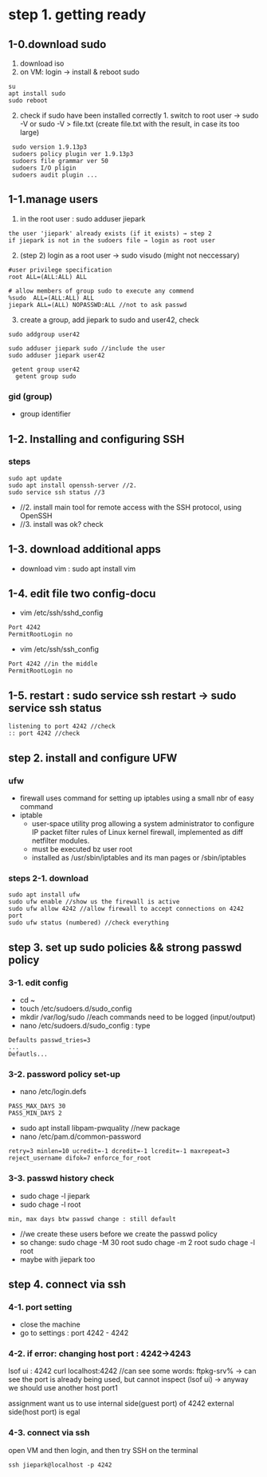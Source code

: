 # step 1. getting ready
## 1-0.download sudo
1. download iso
2. on VM:  login → install & reboot sudo
```	
su
apt install sudo
sudo reboot
```
2. check if sudo have been installed correctly
		1. switch to root user → sudo -V or sudo -V > file.txt (create file.txt with the result, in case its too large)
```
 sudo version 1.9.13p3
 sudoers policy plugin ver 1.9.13p3
 sudoers file grammar ver 50
 sudoers I/O pligin
 sudoers audit plugin ...
 ```

## 1-1.manage users
1. in the root user : sudo adduser jiepark
```
the user 'jiepark' already exists (if it exists) → step 2
if jiepark is not in the sudoers file → login as root user
```
2. (step 2) login as a root user →  sudo visudo (might not neccessary)
```
#user privilege specification
root ALL=(ALL:ALL) ALL

# allow members of group sudo to execute any commend
%sudo  ALL=(ALL:ALL) ALL
jiepark ALL=(ALL) NOPASSWD:ALL //not to ask passwd
```
3. create a group, add jiepark to sudo and user42, check
```
sudo addgroup user42 

sudo adduser jiepark sudo //include the user 
sudo adduser jiepark user42 

 getent group user42
  getent group sudo
```
### gid (group)
- group identifier

## 1-2. Installing and configuring SSH
### steps

```
sudo apt update
sudo apt install openssh-server //2.
sudo service ssh status //3
```
-  //2. install main tool for remote access with the SSH protocol, using OpenSSH
- //3. install was ok? check

## 1-3. download additional apps
- download vim : sudo apt install vim

## 1-4. edit file two config-docu
- vim /etc/ssh/sshd_config
```
Port 4242
PermitRootLogin no
```
- vim /etc/ssh/ssh_config
```
Port 4242 //in the middle
PermitRootLogin no
```
## 1-5. restart : sudo service ssh restart → sudo service ssh status
```
listening to port 4242 //check
:: port 4242 //check
```

## step 2. install and configure UFW
### ufw
- firewall uses command for setting up iptables using a small nbr of easy command
- iptable 
	- user-space utility prog allowing a system administrator to configure IP packet filter rules of Linux kernel firewall, implemented as diff netfilter modules.
	- must be executed bz user root
	- installed as /usr/sbin/iptables and its man pages
	  or /sbin/iptables
### steps 2-1. download
```
sudo apt install ufw
sudo ufw enable //show us the firewall is active
sudo ufw allow 4242 //allow firewall to accept connections on 4242 port
sudo ufw status (numbered) //check everything
```


## step 3. set up sudo policies && strong passwd policy
### 3-1. edit config
- cd ~
- touch /etc/sudoers.d/sudo_config
- mkdir /var/log/sudo  //each commands need to be logged (input/output)
- nano /etc/sudoers.d/sudo_config : type
```
Defaults passwd_tries=3
...
Defautls...
```


### 3-2. password policy set-up
- nano /etc/login.defs
```
PASS_MAX_DAYS 30
PASS_MIN_DAYS 2

```
- sudo apt install libpam-pwquality //new package 
- nano /etc/pam.d/common-password
```
retry=3 minlen=10 ucredit=-1 dcredit=-1 lcredit=-1 maxrepeat=3 reject_username difok=7 enforce_for_root

```
### 3-3. passwd history check
- sudo chage -l jiepark
- sudo chage -l root
 ```
min, max days btw passwd change : still default 
```
- //we create these users before we create the passwd policy
- so change:
   sudo chage -M 30 root
    sudo chage -m 2 root
   sudo chage -l root
- maybe with jiepark too
## step 4. connect via ssh
### 4-1. port setting
- close the machine 
- go to settings : port 4242 - 4242

### 4-2. if error: changing host port : 4242→4243
lsof ui : 4242
curl localhost:4242
//can see some words: ftpkg-srv%
→ can see the port is already being used, but cannot inspect (lsof ui)
→ anyway we should use another host port1

assignment want us to use internal side(guest port) of 4242
external side(host port) is egal

### 4-3. connect via ssh
open VM and then login, and then try SSH on the terminal
```
ssh jiepark@localhost -p 4242
```

